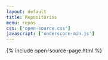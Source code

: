```yaml
---
layout: default
title: Repositórios
menu: repos
css: ['open-source.css']
javascript: ['underscore-min.js']
---
```

{% include open-source-page.html %}
